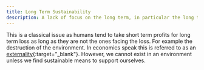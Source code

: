 ```yaml
---
title: Long Term Sustainability
description: A lack of focus on the long term, in particular the long term sustainablity of society is a classical problem.
---
```


This is a classical issue as humans tend to take short term profits for long term loss as long as they are not the ones facing the loss. For example the destruction of the environment. In economics speak this is referred to as an [externality](https://en.wikipedia.org/wiki/Externality){:target="_blank"}. However, we cannot exist in an environment unless we find sustainable means to support ourselves.
